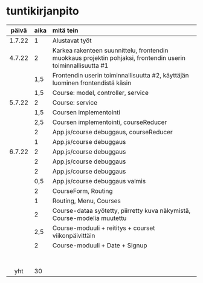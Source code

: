 # tuntikirjanpito

| päivä | aika | mitä tein  |
| :----:|:-----| :-----|
| 1.7.22| 1    | Alustavat työt|
| 4.7.22| 2	   | Karkea rakenteen suunnittelu, frontendin muokkaus projektin pohjaksi, frontendin userin toiminnallisuutta #1
| 		| 1,5  | Frontendin userin toiminnallisuutta #2, käyttäjän luominen frontendistä käsin |
| 		| 1,5  | Course: model, controller, service|
| 5.7.22| 2    | Course: service
| 		| 1,5  | Coursen implementointi|
| 		| 2,5  | Coursen implementointi, courseReducer|
| 		| 2    | App.js/course debuggaus, courseReducer|
| 		| 1    | App.js/course debuggaus|
| 6.7.22| 2    | App.js/course debuggaus|
| 		| 2    | App.js/course debuggaus|
| 		| 2    | App.js/course debuggaus|
| 		| 0,5  | App.js/course debuggaus valmis|
| 		|  2   | CourseForm, Routing|
| 		|  1   | Routing, Menu, Courses|
| 		|  2   | Course-dataa syötetty, piirretty kuva näkymistä, Course-modelia muutettu|
| 		|  2,5 | Course-moduuli + reititys + courset viikonpäivittäin|
| 		|  2   | Course-moduuli + Date + Signup|
| 		|      | |
| 		|      | |
| 		|      | |
| 		|      | |
| 		|      | |
| 		|      | |
| 		|      | |
| yht   |  30  | | 